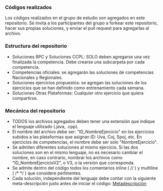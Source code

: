 ### Códigos realizados

Los códigos realizados en el grupo de estudio son agregados en este repositorio. Se invita a los participantes del grupo a forkear este repositorio, hacer sus propias soluciones, y enviar el pull request para agregarlas al archivo.

### Estructura del repositorio

* Soluciones RPC y Soluciones CCPL: SOLO deben agregarse una vez finalizada la competencia. Debe crearse una subcarpeta por cada competencia.
* Competencias oficiales: se agregarán las soluciones de competencias Nacionales y Regionales.
* Soluciones ejercicios propuestos: se agregan las soluciones de los ejercicios que se han definido como entrenamiento cada semana. 
* Soluciones Otras Plataformas: Cualquier otro ejercicio que quiera compartirse.

### Mecánica del repositorio
* TODOS los archivos agregados deben tener una extensión que indique el lenguaje utilizado (.java, .cpp).
* El nombre del archivo debe ser: "ID_NombreEjercicio" en los ejercicios subidos a las plataformas que asignan ID: Uva, Coj, Spoj, etc. En ejercicios de competencias, el nombre debe ser solo "NombreEjercicio".
* Se admiten diferentes soluciones al mismo ejercicio. Si las dos soluciones son en el mismo lenguaje, no es necesario cambiar el nombre, en caso contrario, nombrar los archivos como "ID_NombreEjercicioV2", o V3, o la versión que corresponda.
* Se admite dentro del código todos los comentarios inline ( // ) y multiline ( /*  */ ) que considere pertinentes.
* Cada solución, independiente del lenguaje debe contar con la siguiente meta-descripción justo antes de iniciar el código: [Metadescripción](https://github.com/ProgramacionCompetitivaUFPS/soluciones/blob/master/firma.java)


